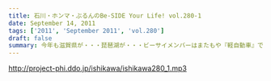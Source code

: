 ```yaml
---
title: 石川・ホンマ・ぶるんのBe-SIDE Your Life! vol.280-1
date: September 14, 2011
tags: ['2011', 'September 2011', 'vol.280']
draft: false
summary: 今年も滋賀県が・・・琵琶湖が・・・ビーサイメンバーはまたもや『軽自動車』で向かうそうです！！！NAMAE
---
```


http://project-phi.ddo.jp/ishikawa/ishikawa280_1.mp3
